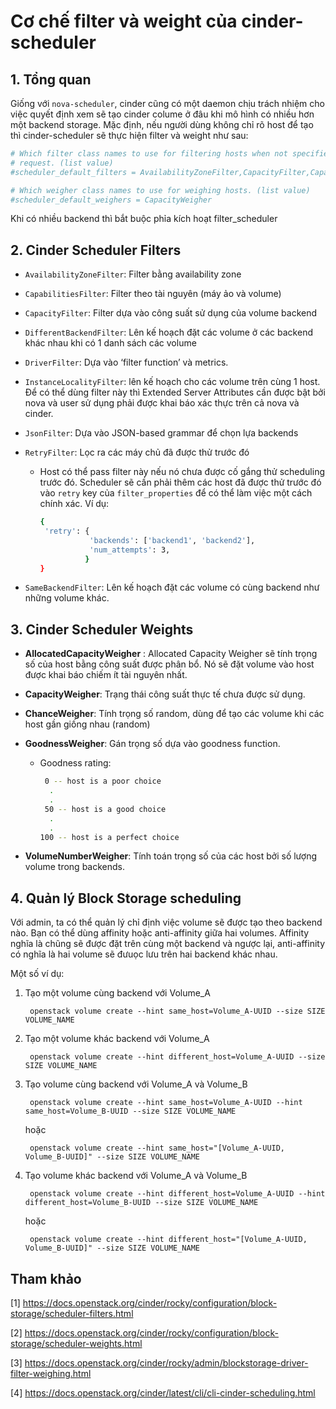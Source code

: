 # Cơ chế filter và weight của cinder-scheduler


## 1. Tổng quan

Giống với `nova-scheduler`, cinder cũng có một daemon chịu trách nhiệm cho việc quyết định xem sẽ tạo cinder colume ở đâu khi mô hình có nhiều hơn một backend storage. Mặc định, nếu người dùng không chỉ rõ host để tạo thì cinder-scheduler sẽ thực hiện filter và weight như sau:

```sh
# Which filter class names to use for filtering hosts when not specified in the
# request. (list value)
#scheduler_default_filters = AvailabilityZoneFilter,CapacityFilter,CapabilitiesFilter

# Which weigher class names to use for weighing hosts. (list value)
#scheduler_default_weighers = CapacityWeigher
```

Khi có nhiều backend thì bắt buộc phỉa kích hoạt filter_scheduler

## 2. Cinder Scheduler Filters

* `AvailabilityZoneFilter`: Filter bằng availability zone
* `CapabilitiesFilter`: Filter theo tài nguyên (máy ảo và volume)
* `CapacityFilter`: Filter dựa vào công suất sử dụng của volume backend
* `DifferentBackendFilter`: Lên kế hoạch đặt các volume ở các backend khác nhau khi có 1 danh sách các volume
* `DriverFilter`: Dựa vào ‘filter function’ và metrics.
* `InstanceLocalityFilter`: lên kế hoạch cho các volume trên cùng 1 host. Để có thể dùng filter này thì Extended Server Attributes cần được bật bởi nova và user sử dụng phải được khai báo xác thực trên cả nova và cinder.
* `JsonFilter`: Dựa vào JSON-based grammar để chọn lựa backends
* `RetryFilter`: Lọc ra các máy chủ đã được thử trước đó

	* Host có thể pass filter này nếu nó chưa được cố gắng thử scheduling trước đó. Scheduler sẽ cần phải thêm các host đã được thử trước đó vào  `retry` key của `filter_properties` để có thể làm việc một cách chính xác. Ví dụ:

		```sh
		{
		 'retry': {
		           'backends': ['backend1', 'backend2'],
		           'num_attempts': 3,
		          }
		}
		``` 	



* `SameBackendFilter`: Lên kế hoạch đặt các volume có cùng backend như những volume khác.

## 3. Cinder Scheduler Weights

* **AllocatedCapacityWeigher** : Allocated Capacity Weigher sẽ tính trọng số của host bằng công suất được phân bổ. Nó sẽ đặt volume vào host được khai báo chiếm ít tài nguyên nhất.
* **CapacityWeigher**: Trạng thái công suất thực tế chưa được sử dụng.
* **ChanceWeigher**: Tính trọng số random, dùng để tạo các volume khi các host gần giống nhau (random)
* **GoodnessWeigher**: Gán trọng số dựa vào goodness function.

	* Goodness rating:

		```sh
		 0 -- host is a poor choice
		  .
		  .
		 50 -- host is a good choice
		  .
		  .
		100 -- host is a perfect choice
		```

* **VolumeNumberWeigher**: Tính toán trọng số của các host bởi số lượng volume trong backends.

## 4. Quản lý Block Storage scheduling

Với admin, ta có thể quản lý chỉ định việc volume sẽ được tạo theo backend nào. Bạn có thể dùng affinity hoặc anti-affinity giữa hai volumes. Affinity nghĩa là chũng sẽ được đặt trên cùng một backend và ngược lại, anti-affinity có nghĩa là hai volume sẽ đưuọc lưu trên hai backend khác nhau.

Một số ví dụ:

1. Tạo một volume cùng backend với Volume_A

		openstack volume create --hint same_host=Volume_A-UUID --size SIZE VOLUME_NAME

2. Tạo một volume khác backend với Volume_A

		openstack volume create --hint different_host=Volume_A-UUID --size SIZE VOLUME_NAME

3. Tạo volume cùng backend với Volume_A và Volume_B

		openstack volume create --hint same_host=Volume_A-UUID --hint same_host=Volume_B-UUID --size SIZE VOLUME_NAME

	hoặc 
		
		openstack volume create --hint same_host="[Volume_A-UUID, Volume_B-UUID]" --size SIZE VOLUME_NAME

4. Tạo volume khác backend với Volume_A và Volume_B

		openstack volume create --hint different_host=Volume_A-UUID --hint different_host=Volume_B-UUID --size SIZE VOLUME_NAME

	hoặc

		openstack volume create --hint different_host="[Volume_A-UUID, Volume_B-UUID]" --size SIZE VOLUME_NAME






## Tham khảo

[1] https://docs.openstack.org/cinder/rocky/configuration/block-storage/scheduler-filters.html

[2] https://docs.openstack.org/cinder/rocky/configuration/block-storage/scheduler-weights.html

[3] https://docs.openstack.org/cinder/rocky/admin/blockstorage-driver-filter-weighing.html

[4] https://docs.openstack.org/cinder/latest/cli/cli-cinder-scheduling.html